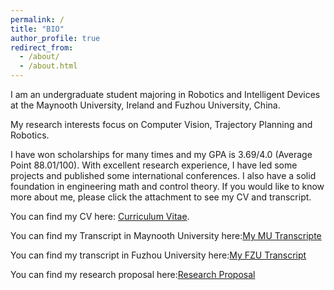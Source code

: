 ```yaml
---
permalink: /
title: "BIO"
author_profile: true
redirect_from: 
  - /about/
  - /about.html
---
```


I am an undergraduate student majoring in Robotics and Intelligent Devices at the Maynooth University, Ireland and Fuzhou University, China. 

My research interests focus on Computer Vision, Trajectory Planning and Robotics. 

I have won scholarships for many times and my GPA is 3.69/4.0 (Average Point 88.01/100). With excellent research experience, I have led some projects and published some international conferences. I also have a solid foundation in engineering math and control theory. If you would like to know more about me, please click the attachment to see my CV and transcript.

You can find my CV here: [Curriculum Vitae](../assets/CV.pdf).

You can find my Transcript in Maynooth University here:[My MU Transcripte](../assets/MU_transcriptDocument.pdf)

You can find my transcript in Fuzhou University here:[My FZU Transcript](../assets/MyTranscript.pdf)

You can find my research proposal here:[Research Proposal](../images/RP.pdf)
